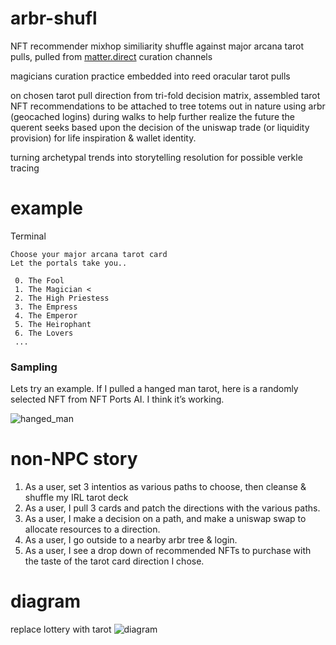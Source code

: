 # arbr-shufl
NFT recommender mixhop similiarity shuffle against major arcana tarot pulls, pulled from [matter.direct](are.na.com/matter-direct) curation channels

magicians curation practice embedded into reed oracular tarot pulls

on chosen tarot pull direction from tri-fold decision matrix, assembled tarot NFT recommendations to be attached to tree totems out in nature using arbr (geocached logins) during walks to help further realize the future the querent seeks based upon the decision of the uniswap trade (or liquidity provision) for life inspiration & wallet identity.

turning archetypal trends into storytelling resolution for possible verkle tracing

# example

Terminal
```
Choose your major arcana tarot card
Let the portals take you..

 0. The Fool 
 1. The Magician <
 2. The High Priestess
 3. The Empress
 4. The Emperor
 5. The Heirophant
 6. The Lovers
 ...

```

### Sampling
Lets try an example. If I pulled a hanged man tarot, here is a randomly selected NFT from NFT Ports AI. I think it’s working.

![hanged_man](https://storage.googleapis.com/sentinel-nft/raw-assets/826ba7bd6e5b4cfb2a68b82c96bf3342685580080f3b9c3fd930a844da4b8a57.jpeg)

# non-NPC story
1. As a user, set 3 intentios as various paths to choose, then cleanse & shuffle my IRL tarot deck
2. As a user, I pull 3 cards and patch the directions with the various paths.
3. As a user, I make a decision on a path, and make a uniswap swap to allocate resources to a direction.
4. As a user, I go outside to a nearby arbr tree & login.
5. As a user, I see a drop down of recommended NFTs to purchase with the taste of the tarot card direction I chose.

# diagram
replace lottery with tarot
![diagram](https://developer.algorand.org/docs/imgs/algorand_consensus-1.png)
